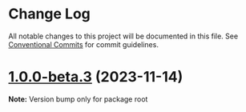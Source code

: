 # Change Log

All notable changes to this project will be documented in this file.
See [Conventional Commits](https://conventionalcommits.org) for commit guidelines.

# [1.0.0-beta.3](https://github.com/devdroide/ZanobiJS/compare/v1.0.0-beta.2...v1.0.0-beta.3) (2023-11-14)

**Note:** Version bump only for package root
